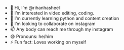- 👋 Hi, I’m @rihanhasheel
- 👀 I’m interested in video editing, coding.
- 🌱 I’m currently learning python and content creation
- 💞️ I’m looking to collaborate on instagram
- 📫 Any body can reach me through my instagram
- 😄 Pronouns: he/him
- ⚡ Fun fact: Loves working on myself

<!---
rihanhasheel/rihanhasheel is a ✨ special ✨ repository because its `README.md` (this file) appears on your GitHub profile.
You can click the Preview link to take a look at your changes.
--->
